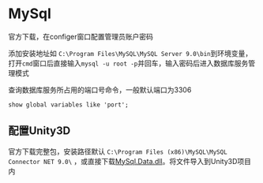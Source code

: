 # MySql

官方下载，在configer窗口配置管理员账户密码

添加安装地址如 ```C:\Program Files\MySQL\MySQL Server 9.0\bin```到环境变量，打开```cmd```窗口后直接输入```mysql -u root -p```并回车，输入密码后进入数据库服务管理模式

查询数据库服务所占用的端口号命令，一般默认端口为3306
    
    show global variables like 'port';

## 配置Unity3D

官方下载完整包，安装路径默认 ```C:\Program Files (x86)\MySQL\MySQL Connector NET 9.0\```
，或直接下载[MySql.Data.dll](https://kdocs.cn/l/cspGSFIt561d)。将文件导入到Unity3D项目内